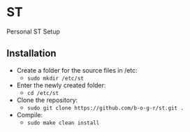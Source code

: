 # ST
Personal ST Setup

## Installation
* Create a folder for the source files in /etc:
  * `sudo mkdir /etc/st`
* Enter the newly created folder:
  * `cd /etc/st`
* Clone the repository:
  * `sudo git clone https://github.com/b-o-g-r/st.git .`
* Compile:
  * `sudo make clean install`
